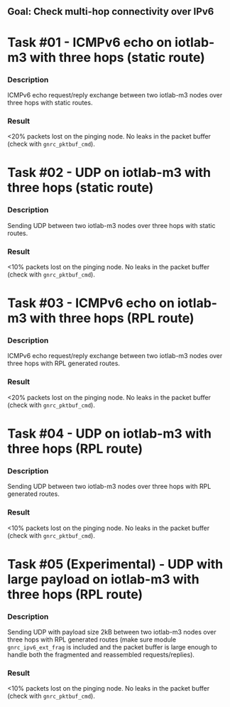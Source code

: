 ## Goal: Check multi-hop connectivity over IPv6

Task #01 - ICMPv6 echo on iotlab-m3 with three hops (static route)
==================================================================
### Description

ICMPv6 echo request/reply exchange between two iotlab-m3 nodes over three hops
with static routes.

### Result

<20% packets lost on the pinging node.
No leaks in the packet buffer (check with `gnrc_pktbuf_cmd`).

Task #02 - UDP on iotlab-m3 with three hops (static route)
==========================================================
### Description

Sending UDP between two iotlab-m3 nodes over three hops with static routes.

### Result

<10% packets lost on the pinging node.
No leaks in the packet buffer (check with `gnrc_pktbuf_cmd`).

Task #03 - ICMPv6 echo on iotlab-m3 with three hops (RPL route)
===============================================================
### Description

ICMPv6 echo request/reply exchange between two iotlab-m3 nodes over three hops
with RPL generated routes.

### Result

<20% packets lost on the pinging node.
No leaks in the packet buffer (check with `gnrc_pktbuf_cmd`).

Task #04 - UDP on iotlab-m3 with three hops (RPL route)
=======================================================
### Description

Sending UDP between two iotlab-m3 nodes over three hops with RPL generated routes.

### Result

<10% packets lost on the pinging node.
No leaks in the packet buffer (check with `gnrc_pktbuf_cmd`).

Task #05 (Experimental) - UDP with large payload on iotlab-m3 with three hops (RPL route)
=========================================================================================
### Description

Sending UDP with payload size 2kB between two iotlab-m3 nodes over three hops
with RPL generated routes (make sure module `gnrc_ipv6_ext_frag` is included and
the packet buffer is large enough to handle both the fragmented and reassembled
requests/replies).

### Result

<10% packets lost on the pinging node.
No leaks in the packet buffer (check with `gnrc_pktbuf_cmd`).
